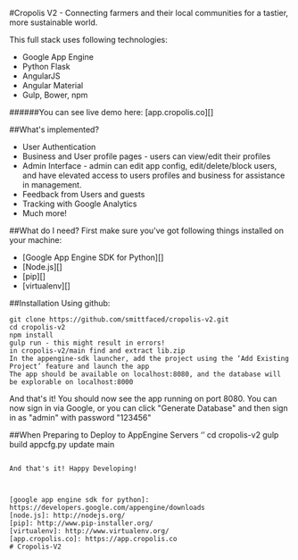 #Cropolis V2 - Connecting farmers and their local communities for a tastier, more sustainable world.

This full stack uses following technologies:
* Google App Engine
* Python Flask
* AngularJS
* Angular Material
* Gulp, Bower, npm

######You can see live demo here: [app.cropolis.co][]

##What's implemented?
* User Authentication
* Business and User profile pages - users can view/edit their profiles
* Admin Interface - admin can edit app config, edit/delete/block users, and have elevated access to users profiles and business for assistance in management.
* Feedback from Users and guests
* Tracking with Google Analytics
* Much more!

##What do I need?
First make sure you've got following things installed on your machine:
* [Google App Engine SDK for Python][]
* [Node.js][]
* [pip][]
* [virtualenv][]

##Installation
Using github:
```
git clone https://github.com/smittfaced/cropolis-v2.git
cd cropolis-v2
npm install
gulp run - this might result in errors!
in cropolis-v2/main find and extract lib.zip
In the appengine-sdk launcher, add the project using the ‘Add Existing Project’ feature and launch the app
The app should be available on localhost:8080, and the database will be explorable on localhost:8000
```
And that's it! You should now see the app running on port 8080.
You can now sign in via Google, or you can click "Generate Database" and then sign in as "admin" with password "123456"


##When Preparing to Deploy to AppEngine Servers 
‘’
cd cropolis-v2
gulp build
appcfg.py update main
```

And that's it! Happy Developing!



[google app engine sdk for python]: https://developers.google.com/appengine/downloads
[node.js]: http://nodejs.org/
[pip]: http://www.pip-installer.org/
[virtualenv]: http://www.virtualenv.org/
[app.cropolis.co]: https://app.cropolis.co
# Cropolis-V2
